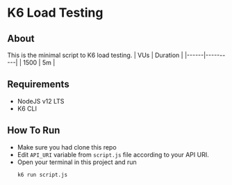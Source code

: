 # K6 Load Testing

## About
This is the minimal script to K6 load testing.
| VUs  | Duration |
|------|----------|
| 1500 | 5m     |
## Requirements
- NodeJS v12 LTS
- K6 CLI
## How To Run

- Make sure you had clone this repo
- Edit `API_URI` variable from `script.js` file according to your API URI.
- Open your terminal in this project and run 
  ```
  k6 run script.js
  ```